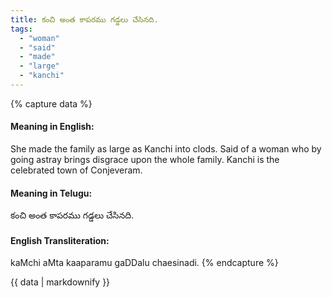 ```yaml
---
title: కంచి అంత కాపరము గడ్డలు చేసినది.
tags:
  - "woman"
  - "said"
  - "made"
  - "large"
  - "kanchi"
---
```


{% capture data %}
#### Meaning in English:
She made the family as large as Kanchi into clods.
Said of a woman who by going astray brings disgrace upon the whole family.
Kanchi is the celebrated town of Conjeveram.

#### Meaning in Telugu:
కంచి అంత కాపరము గడ్డలు చేసినది.

#### English Transliteration:
kaMchi aMta kaaparamu gaDDalu chaesinadi.
{% endcapture %}

<div class="notice">{{ data | markdownify }}</div>

